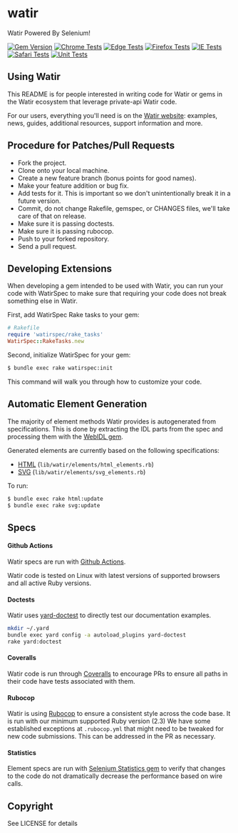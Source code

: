 # watir

Watir Powered By Selenium!

[![Gem Version](https://badge.fury.io/rb/watir.svg)](http://badge.fury.io/rb/watir)
[![Chrome Tests](https://github.com/watir/watir/actions/workflows/chrome.yml/badge.svg)](https://github.com/watir/watir/actions/workflows/chrome.yml)
[![Edge Tests](https://github.com/watir/watir/actions/workflows/edge.yml/badge.svg)](https://github.com/watir/watir/actions/workflows/edge.yml)
[![Firefox Tests](https://github.com/watir/watir/actions/workflows/firefox.yml/badge.svg)](https://github.com/watir/watir/actions/workflows/firefox.yml)
[![IE Tests](https://github.com/watir/watir/actions/workflows/ie.yml/badge.svg)](https://github.com/watir/watir/actions/workflows/ie.yml)
[![Safari Tests](https://github.com/watir/watir/actions/workflows/safari.yml/badge.svg)](https://github.com/watir/watir/actions/workflows/safari.yml)
[![Unit Tests](https://github.com/watir/watir/actions/workflows/unit.yml/badge.svg)](https://github.com/watir/watir/actions/workflows/unit.yml)

## Using Watir

This README is for people interested in writing code for Watir or gems in the Watir ecosystem
that leverage private-api Watir code.

For our users, everything you'll need is on the [Watir website](http://watir.github.io/):
examples, news, guides, additional resources, support information and more.

## Procedure for Patches/Pull Requests

* Fork the project.
* Clone onto your local machine.
* Create a new feature branch (bonus points for good names).
* Make your feature addition or bug fix.
* Add tests for it. This is important so we don't unintentionally break it in a future version.
* Commit, do not change Rakefile, gemspec, or CHANGES files, we'll take care of that on release.
* Make sure it is passing doctests.
* Make sure it is passing rubocop.
* Push to your forked repository.
* Send a pull request.

## Developing Extensions

When developing a gem intended to be used with Watir, you can run your code with WatirSpec
to make sure that requiring your code does not break something else in Watir.

First, add WatirSpec Rake tasks to your gem:

```ruby
# Rakefile
require 'watirspec/rake_tasks'
WatirSpec::RakeTasks.new
```

Second, initialize WatirSpec for your gem:

```bash
$ bundle exec rake watirspec:init
```

This command will walk you through how to customize your code.

## Automatic Element Generation

The majority of element methods Watir provides is autogenerated from specifications.
This is done by extracting the IDL parts from the spec and processing them with the
[WebIDL gem](https://github.com/jarib/webidl).

Generated elements are currently based on the following specifications:

* [HTML](https://www.w3.org/TR/2017/REC-html52-20171214/) (`lib/watir/elements/html_elements.rb`)
* [SVG](https://www.w3.org/TR/2018/CR-SVG2-20180807/) (`lib/watir/elements/svg_elements.rb`)

To run:

```bash
$ bundle exec rake html:update
$ bundle exec rake svg:update
```

## Specs

#### Github Actions

Watir specs are run with [Github Actions](https://github.com/watir/watir/tree/main/.github/workflows).

Watir code is tested on Linux with latest versions of supported browsers and all active Ruby versions.

#### Doctests

Watir uses [yard-doctest](https://github.com/p0deje/yard-doctest) to directly test
our documentation examples.

```bash
mkdir ~/.yard
bundle exec yard config -a autoload_plugins yard-doctest
rake yard:doctest
```

#### Coveralls

Watir code is run through [Coveralls](https://coveralls.io/github/watir/watir) to encourage PRs
to ensure all paths in their code have tests associated with them.

#### Rubocop

Watir is using [Rubocop](https://github.com/rubocop/rubocop) to ensure a consistent style across the
code base. It is run with our minimum supported Ruby version (2.3)
We have some established exceptions at `.rubocop.yml`
that might need to be tweaked for new code submissions. This can be addressed in the PR as necessary.

#### Statistics

Element specs are run with
[Selenium Statistics gem](https://github.com/titusfortner/selenium_statistics)
to verify that changes to the code do not dramatically decrease the performance based
on wire calls.

## Copyright

See LICENSE for details
